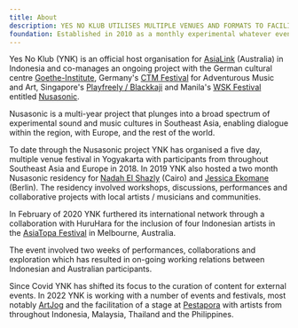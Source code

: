 ```yaml
---
title: About
description: YES NO KLUB UTILISES MULTIPLE VENUES AND FORMATS TO FACILITATE LOCAL & INTERNATIONAL ARTISTS WITH TOURING AND COLLABORATIVE PROJECTS THROUGHOUT SOUTHEAST ASIA AND BEYOND
foundation: Established in 2010 as a monthly experimental whatever event at Jogja National Museum in Yogyakarta, Indonesia by Wok the Rock (Mes 56, Yes No Wave..) & Timothy O'Donoghue (Bus, Oxen Free..), Yes No Klub now cosnsists of a core group of contributors responsible for operations as required.
---
```


Yes No Klub (YNK) is an official host organisation for <a href="https://asialink.unimelb.edu.au/" target="_blank">AsiaLink</a> (Australia) in Indonesia and co-manages an ongoing project with the German cultural centre <a href="https://www.goethe.de/ins/id/en/index.html" target="_blank">Goethe-Institute</a>, Germany's <a href="https://www.ctm-festival.de/" target="_blank">CTM Festival</a> for Adventurous Music and Art, Singapore's <a href="https://www.facebook.com/playfreelyexperiment" target="_blank">Playfreely / Blackkaji</a> and Manila's <a href="https://www.wsk.io/" target="_blank">WSK Festival</a> entitled <a href="http://www.nusasonic.com/" target="_blank">Nusasonic</a>.

Nusasonic is a multi-year project that plunges into a broad spectrum of experimental sound and music cultures in Southeast Asia, enabling dialogue within the region, with Europe, and the rest of the world.

To date through the Nusasonic project YNK has organised a five day, multiple venue festival in Yogyakarta with participants from throughout Southeast Asia and Europe in 2018. In 2019 YNK also hosted a two month Nusasonic residency for <a href="https://nadahelshazly.bandcamp.com/" target="_blank">Nadah El Shazly</a> (Cairo) and <a href="https://www.jessicaekomane.com/" target="_blank">Jessica Ekomane</a> (Berlin). The residency involved workshops, discussions, performances and collaborative projects with local artists / musicians and communities.

In February of 2020 YNK furthered its international network through a collaboration with HuruHara for the inclusion of four Indonesian artists in the <a href="https://www.asiatopa.com.au/" target="_blank">AsiaTopa Festival</a> in Melbourne, Australia.

The event involved two weeks of performances, collaborations and exploration which has resulted in on-going working relations between Indonesian and Australian participants.

Since Covid YNK has shifted its focus to the curation of content for external events. In 2022 YNK is working with a number of events and festivals, most notably <a href="https://www.artjog.id/" target="_blank">ArtJog</a> and the facilitation of a stage at <a href="https://pestapora.com" target="_blank">Pestapora</a> with artists from throughout Indonesia, Malaysia, Thailand and the Philippines.

